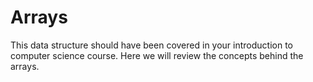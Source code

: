 # Arrays
This data structure should have been covered in your introduction to computer science course. Here we will review the concepts behind the arrays.
